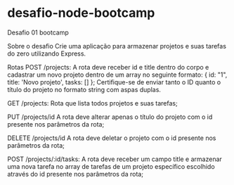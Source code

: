 # desafio-node-bootcamp


Desafio 01 bootcamp

Sobre o desafio Crie uma aplicação para armazenar projetos e suas tarefas do zero utilizando Express.

Rotas POST /projects: A rota deve receber id e title dentro do corpo e cadastrar um novo projeto dentro de um array no seguinte formato: { id: "1", title: 'Novo projeto', tasks: [] }; Certifique-se de enviar tanto o ID quanto o título do projeto no formato string com aspas duplas.

GET /projects: Rota que lista todos projetos e suas tarefas;

PUT /projects/id A rota deve alterar apenas o título do projeto com o id presente nos parâmetros da rota;

DELETE /projects/id A rota deve deletar o projeto com o id presente nos parâmetros da rota;

POST /projects/:id/tasks: A rota deve receber um campo title e armazenar uma nova tarefa no array de tarefas de um projeto específico escolhido através do id presente nos parâmetros da rota;
